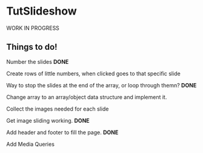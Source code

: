# TutSlideshow

WORK IN PROGRESS


<h2>Things to do!</h2>

Number the slides **DONE**

Create rows of little numbers, when clicked goes to that specific slide

Way to stop the slides at the end of the array, or loop through themn? **DONE**

Change array to an array/object data structure and implement it.

Collect the images needed for each slide

Get image sliding working. **DONE**

Add header and footer to fill the page. **DONE**

Add Media Queries

